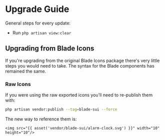 # Upgrade Guide

General steps for every update:

- Run `php artisan view:clear`

## Upgrading from Blade Icons

If you're upgrading from the original Blade Icons package there's very little steps you would need to take. The syntax for the Blade components has remained the same.

### Raw Icons

If you were using the raw exported icons you'll need to re-publish them with:

```bash
php artisan vendor:publish --tag=blade-sui --force
```

The new way to reference them is:

```blade
<img src="{{ asset('vendor/blade-sui/alarm-clock.svg') }}" width="10" height="10"/>
```
